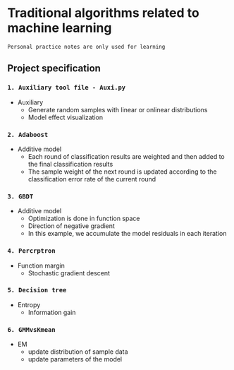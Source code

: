 # Traditional algorithms related to machine learning
    Personal practice notes are only used for learning
## Project specification
### `1. Auxiliary tool file - Auxi.py`
* Auxiliary
    * Generate random samples with linear or onlinear distributions
    * Model effect visualization
### `2. Adaboost`
* Additive model
    * Each round of classification results are weighted and then added to the final classification results
    * The sample weight of the next round is updated according to the classification error rate of the current round
### `3. GBDT`
* Additive model
    * Optimization is done in function space
    * Direction of negative gradient
    * In this example, we accumulate the model residuals in each iteration
### `4. Percrptron`
* Function margin
    * Stochastic gradient descent
### `5. Decision tree`
* Entropy
    * Information gain
### `6. GMMvsKmean`
* EM
    * update distribution of sample data
    * update parameters of the model
